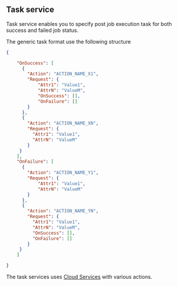## Task service

Task service enables you to specify post job execution task for both success and failed job status.



The generic task format use the following structure

```json
{

    "OnSuccess": [
      {
        "Action": "ACTION_NAME_X1",
        "Request": {
            "Attr1": "Value1",
            "AttrN": "ValueM",
            "OnSuccess": [],
            "OnFailure": []
        }
      },
      {
        "Action": "ACTION_NAME_XN",
        "Request": {
          "Attr1": "Value1",
          "AttrN": "ValueM"
        }
     }
    ],
    "OnFailure": [
      {
        "Action": "ACTION_NAME_Y1",
        "Request": {
            "Attr1": "Value1",
            "AttrN": "ValueM"
        }
      },
      {
        "Action": "ACTION_NAME_YN",
        "Request": {
          "Attr1": "Value1",
          "AttrN": "ValueM",
          "OnSuccess": [],
          "OnFailure": []
        }
     }
    ]

}
```
The task services uses [Cloud Services](../service/README.md) with various actions. 

